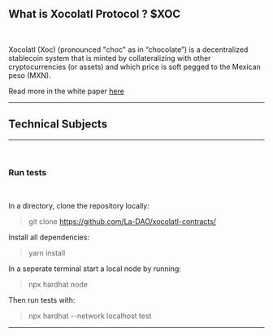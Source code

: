 ##  What is Xocolatl Protocol ? $XOC
<br/>

Xocolatl (Xoc) (pronounced "choc" as in “chocolate”) is a decentralized stablecoin system that is minted by collateralizing with other cryptocurrencies (or assets) and which price is soft pegged to the Mexican peso (MXN).

Read more in the white paper [here](https://github.com/La-DAO/xocolatl-contracts/blob/main/whitepaper/xocolatl_whitepaper.md)

---

## Technical Subjects

---
<br/>

### Run tests
<br/>

In a directory, clone the repository locally:

> git clone https://github.com/La-DAO/xocolatl-contracts/

Install all dependencies:  

> yarn install

In a seperate terminal start a local node by running:

> npx hardhat node

Then run tests with:

> npx hardhat --network localhost test

---
